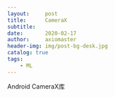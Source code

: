 ```yaml
---
layout:     post
title:      CameraX
subtitle:   
date:       2020-02-17
author:     axiomaster
header-img: img/post-bg-desk.jpg
catalog: true
tags:
    - ML
---
```


Android CameraX库

